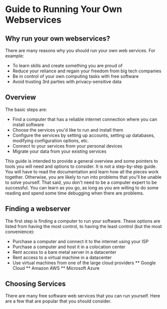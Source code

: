 # Guide to Running Your Own Webservices

## Why run your own webservices?

There are many reasons why you should run your own web services. For example:
* To learn skills and create something you are proud of
* Reduce your reliance and regain your freedom from big tech companies
* Be in control of your own computing tasks with free software
* Avoid trusting 3rd parties with privacy-sensitive data

## Overview

The basic steps are:
* Find a computer that has a reliable internet connection where you can install software
* Choose the services you'd like to run and install them
* Configure the services by setting up accounts, setting up databases, modifying configuration options, etc.
* Connect to your services from your personal devices
* Migrate your data from your existing services

This guide is intended to provide a general overview and some pointers to tools you will need and options to consider. It is not a step-by-step guide. You will have to read the documentation and learn how all the pieces work together. Otherwise, you are likely to run into problems that you'll be unable to solve yourself. That said, you don't need to be a computer expert to be successful. You can learn as you go, as long as you are willing to do some reading and spend some time debugging when there are problems.

## Finding a webserver

The first step is finding a computer to run your software. These options are listed from having the most control, to having the least control (but the most convenience):
* Purchase a computer and connect it to the internet using your ISP
* Purchase a computer and host it in a colocation center
* Rent access to a bare metal server in a datacenter
* Rent access to a virtual machine in a datacenter
* Use virtual machines from one of the large cloud providers
** Google Cloud
** Amazon AWS
** Microsoft Azure

## Choosing Services

There are many free software web services that you can run yourself. Here are a few that are popular that you should consider.


